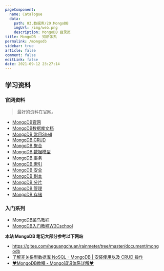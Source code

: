 ```yaml
---
pageComponent: 
  name: Catalogue
  data: 
    path: 03.数据库/20.MongoDB
    imgUrl: /img/web.png
    description: MongoDB 目录页
title: MongoDB - 知识体系
permalink: /mongodb
sidebar: true
article: false
comment: false
editLink: false
date: 2021-09-12 23:27:14
---
```




## 学习资料

### 官网资料

> 最好的资料在官网。

- [MongoDB官网](https://www.mongodb.com)
- [MongoDB数据库文档](https://docs.mongodb.com/manual/)
- [MongoDB 常用Shell](https://docs.mongodb.com/manual/mongo/)
- [MongoDB CRUD](https://docs.mongodb.com/manual/crud/)
- [MongoDB 聚合](https://docs.mongodb.com/manual/aggregation/)
- [MongoDB 数据模型](https://docs.mongodb.com/manual/core/data-modeling-introduction/)
- [MongoDB 事务](https://docs.mongodb.com/manual/core/transactions/)
- [MongoDB 索引](https://docs.mongodb.com/manual/indexes/)
- [MongoDB 安全](https://docs.mongodb.com/manual/security/)
- [MongoDB 副本](https://docs.mongodb.com/manual/replication/)
- [MongoDB 分片](https://docs.mongodb.com/manual/sharding/)
- [MongoDB 管理](https://docs.mongodb.com/manual/administration/)
- [MongoDB 存储](https://docs.mongodb.com/manual/storage/)

### 入门系列

- [MongoDB菜鸟教程](https://www.runoob.com/mongodb/mongodb-tutorial.html)
- [MongoDB入门教程W3Cschool](https://www.w3cschool.cn/mongodb/mongodb-1uxs37ih.html)



**本站 MongoDB 笔记大部分参考以下网站**

- <https://gitee.com/heguangchuan/rainmeter/tree/master/document/mongodb>
- [了解非关系型数据库 NoSQL - MongoDB | 安装使用以及 CRUD 操作](https://zhenye-na.github.io/2020/01/27/intro-to-mongodb.html)
- [♥MongoDB教程 - Mongo知识体系详解♥](https://www.pdai.tech/md/db/nosql-mongo/mongo.html)

